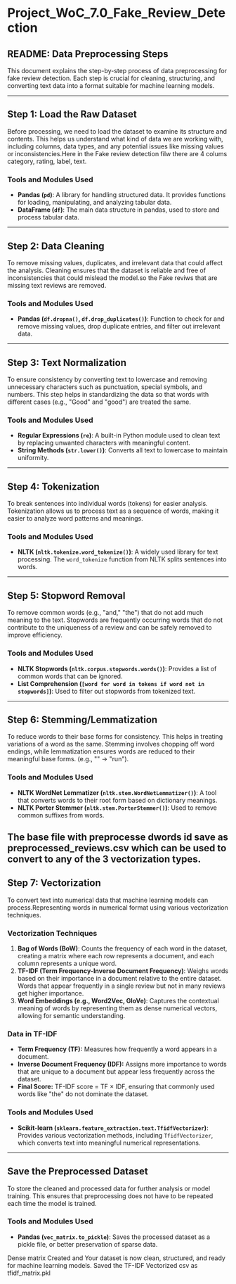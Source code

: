 # Project\_WoC\_7.0\_Fake\_Review\_Detection

## **README: Data Preprocessing Steps**

This document explains the step-by-step process of data preprocessing for fake review detection. Each step is crucial for cleaning, structuring, and converting text data into a format suitable for machine learning models.

---

## **Step 1: Load the Raw Dataset**

Before processing, we need to load the dataset to examine its structure and contents. This helps us understand what kind of data we are working with, including columns, data types, and any potential issues like missing values or inconsistencies.Here in the Fake review detection filw there are 4 colums category, rating, label, text.

### **Tools and Modules Used**
- **Pandas (`pd`)**: A library for handling structured data. It provides functions for loading, manipulating, and analyzing tabular data.
- **DataFrame (`df`)**: The main data structure in pandas, used to store and process tabular data.

---

## **Step 2: Data Cleaning**

To remove missing values, duplicates, and irrelevant data that could affect the analysis. Cleaning ensures that the dataset is reliable and free of inconsistencies that could mislead the model.so the Fake reviws that are missing text reviews are removed.

### **Tools and Modules Used**
- **Pandas (`df.dropna()`, `df.drop_duplicates()`)**: Function to check for and remove missing values, drop duplicate entries, and filter out irrelevant data.

---

## **Step 3: Text Normalization**

To ensure consistency by converting text to lowercase and removing unnecessary characters such as punctuation, special symbols, and numbers. This step helps in standardizing the data so that words with different cases (e.g., "Good" and "good") are treated the same.

### **Tools and Modules Used**
- **Regular Expressions (`re`)**: A built-in Python module used to clean text by replacing unwanted characters with meaningful content.
- **String Methods (`str.lower()`)**: Converts all text to lowercase to maintain uniformity.

---

## **Step 4: Tokenization**

To break sentences into individual words (tokens) for easier analysis. Tokenization allows us to process text as a sequence of words, making it easier to analyze word patterns and meanings.

### **Tools and Modules Used**
- **NLTK (`nltk.tokenize.word_tokenize()`)**: A widely used library for text processing. The `word_tokenize` function from NLTK splits sentences into words.

---

## **Step 5: Stopword Removal**

To remove common words (e.g., "and," "the") that do not add much meaning to the text. Stopwords are frequently occurring words that do not contribute to the uniqueness of a review and can be safely removed to improve efficiency.

### **Tools and Modules Used**
- **NLTK Stopwords (`nltk.corpus.stopwords.words()`)**: Provides a list of common words that can be ignored.
- **List Comprehension (`[word for word in tokens if word not in stopwords]`)**: Used to filter out stopwords from tokenized text.

---

## **Step 6: Stemming/Lemmatization**

To reduce words to their base forms for consistency. This helps in treating variations of a word as the same. Stemming involves chopping off word endings, while lemmatization ensures words are reduced to their meaningful base forms. (e.g., "" → "run").

### **Tools and Modules Used**
- **NLTK WordNet Lemmatizer (`nltk.stem.WordNetLemmatizer()`)**: A tool that converts words to their root form based on dictionary meanings.
- **NLTK Porter Stemmer (`nltk.stem.PorterStemmer()`)**: Used to remove common suffixes from words.

The base file with preprocesse dwords id save as preprocessed_reviews.csv which can be used to convert to any of the 3 vectorization types.
---

## **Step 7: Vectorization**

To convert text into numerical data that machine learning models can process.Representing words in numerical format using various vectorization techniques.

### **Vectorization Techniques**
1. **Bag of Words (BoW)**: Counts the frequency of each word in the dataset, creating a matrix where each row represents a document, and each column represents a unique word.
2. **TF-IDF (Term Frequency-Inverse Document Frequency)**: Weighs words based on their importance in a document relative to the entire dataset. Words that appear frequently in a single review but not in many reviews get higher importance.
3. **Word Embeddings (e.g., Word2Vec, GloVe)**: Captures the contextual meaning of words by representing them as dense numerical vectors, allowing for semantic understanding.

### **Data in TF-IDF**
- **Term Frequency (TF):** Measures how frequently a word appears in a document.
- **Inverse Document Frequency (IDF):** Assigns more importance to words that are unique to a document but appear less frequently across the dataset.
- **Final Score:** TF-IDF score = TF × IDF, ensuring that commonly used words like "the" do not dominate the dataset.

### **Tools and Modules Used**
- **Scikit-learn (`sklearn.feature_extraction.text.TfidfVectorizer`)**: Provides various vectorization methods, including `TfidfVectorizer`, which converts text into meaningful numerical representations.

---

## **Save the Preprocessed Dataset**

To store the cleaned and processed data for further analysis or model training. This ensures that preprocessing does not have to be repeated each time the model is trained.

### **Tools and Modules Used**
- **Pandas (`vec_matrix.to_pickle`)**: Saves the processed dataset as a pickle file, or better preservation of sparse data.

Dense matrix Created and Your dataset is now clean, structured, and ready for machine learning models. Saved the TF-IDF Vectorized csv as tfidf_matrix.pkl



